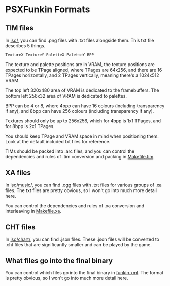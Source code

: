# PSXFunkin Formats

## TIM files

In [iso/](/iso/), you can find .png files with .txt files alongside them. This txt file describes 5 things.

`TextureX TextureY PaletteX PaletteY BPP`

The texture and palette positions are in VRAM, the texture positions are expected to be TPage aligned, where TPages are 64x256, and there are 16 TPages horizontally, and 2 TPages vertically, meaning there's a 1024x512 VRAM.

The top left 320x480 area of VRAM is dedicated to the framebuffers. The bottom left 256x32 area of VRAM is dedicated to palettes.

BPP can be 4 or 8, where 4bpp can have 16 colours (including transparency if any), and 8bpp can have 256 colours (including transparency if any).

Textures should only be up to 256x256, which for 4bpp is 1x1 TPages, and for 8bpp is 2x1 TPages.

You should keep TPage and VRAM space in mind when positioning them. Look at the default included txt files for reference.

TIMs should be packed into .arc files, and you can control the dependencies and rules of .tim conversion and packing in [Makefile.tim](/Makefile.tim).

## XA files

In [iso/music/](/iso/music/), you can find .ogg files with .txt files for various groups of .xa files. The txt files are pretty obvious, so I won't go into much more detail here.

You can control the dependencies and rules of .xa conversion and interleaving in [Makefile.xa](/Makefile.xa).

## CHT files

In [iso/chart/](/iso/chart/), you can find .json files. These .json files will be converted to .cht files that are significantly smaller and can be played by the game.

## What files go into the final binary

You can control which files go into the final binary in [funkin.xml](/funkin.xml). The format is pretty obvious, so I won't go into much more detail here.
